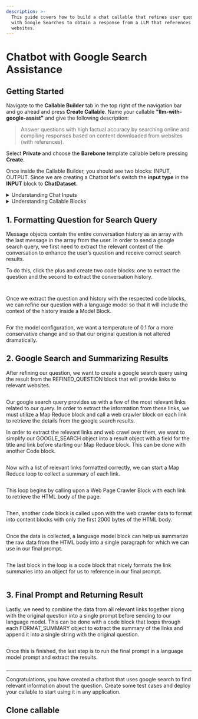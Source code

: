 ```yaml
---
description: >-
  This guide covers how to build a chat callable that refines user questions
  with Google Searches to obtain a response from a LLM that references data from
  websites.
---
```


# Chatbot with Google Search Assistance

## Getting Started

Navigate to the **Callable Builder** tab in the top right of the navigation bar and go ahead and press **Create Callable**. Name your callable **"llm-with-google-assist"** and give the following description:

> Answer questions with high factual accuracy by searching online and compiling responses based on content downloaded from websites (with references).

Select **Private** and choose the **Barebone** template callable before pressing **Create**.

Once inside the Callable Builder, you should see two blocks: INPUT, OUTPUT. Since we are creating a Chatbot let's switch the **input type** in the **INPUT** block to **ChatDataset**.

<details>

<summary>Understanding Chat Inputs</summary>

## Chat Inputs

Chat Callable's input is a message object that contains an array of messages.

#### Message Object

The `Message` object is a high-level entity that holds an array of individual message items.

* `messages`: An array of message items. Each item in the array is an object that consists of two properties: 'role' and 'content'.

#### Message Item

Each message item is an individual message with its associated role.

* `'role'` Role related to the message (e.g., 'user', 'assistant').
* `'content'` Text of the message.

### Example

Here is an example of what a `Message` object might look like:

```javascript
{
  "messages": [
    {
      "role": "user",
      "content": "Hello, how can I help you?"
    },
    {
      "role": "assistant",
      "content": "I'm here to assist you. What do you need?"
    },
    {
      "role": "user",
      "content": "I need information on your new products."
    }
  ]
}
  
```

</details>

<details>

<summary>Understanding Callable Blocks</summary>

Blocks are fundamental units that form logical sequences inside a Callable. They operate similarly to server-less functions, running independently yet capable of working in cohesion to create complex features.

Think of each block as an individual piece in a larger puzzle that is your Callable. Every block has its unique role and introduces a new functionality to the Callable. This could be anything from making curl requests, leveraging large language models, extracting specific data, to retrieving knowledge.

A key attribute of these blocks is that they can interact with one another by calling upon each other's results. This ability to collaborate makes them incredibly versatile and adaptable, allowing you to build intricate and sophisticated features by chaining them together in the Callables.

</details>

## 1. Formatting Question for Search Query

Message objects contain the entire conversation history as an array with the last message in the array from the user. In order to send a google search query, we first need to extract the relevant context of the conversation to enhance the user’s question and receive correct search results.

To do this, click the plus and create two code blocks: one to extract the question and the second to extract the conversation history.

<figure><img src="../../.gitbook/assets/Screenshot 2023-07-17 at 4.50.44 PM (1).png" alt=""><figcaption></figcaption></figure>

<figure><img src="../../.gitbook/assets/Screenshot 2023-07-17 at 4.50.56 PM.png" alt=""><figcaption></figcaption></figure>

Once we extract the question and history with the respected code blocks, we can refine our question with a language model so that it will include the context of the history inside a Model Block.

<figure><img src="../../.gitbook/assets/Screenshot 2023-07-17 at 5.09.47 PM.png" alt=""><figcaption></figcaption></figure>

For the model configuration, we want a temperature of 0.1 for a more conservative change and so  that our original question is not altered dramatically.

## 2. Google Search and Summarizing Results

After refining our question, we want to create a google search query using the result from the REFINED\_QUESTION block that will provide links to relevant websites.

<figure><img src="../../.gitbook/assets/Screenshot 2023-07-17 at 5.26.07 PM.png" alt=""><figcaption></figcaption></figure>

Our google search query provides us with a few of the most relevant links related to our query. In order to extract the information from these links, we must utilize a Map Reduce block and call a web crawler block on each link to retrieve the details from the google search results.

In order to extract the relevant links and web crawl over them, we want to simplify our GOOGLE\_SEARCH object into a result object with a field for the title and link before starting our Map Reduce block. This can be done with another Code block.

<figure><img src="../../.gitbook/assets/Screenshot 2023-07-17 at 5.26.16 PM.png" alt=""><figcaption></figcaption></figure>

Now with a list of relevant links formatted correctly, we can start a Map Reduce loop to collect a summary of each link.

<figure><img src="../../.gitbook/assets/Screenshot 2023-07-17 at 5.26.23 PM (2).png" alt=""><figcaption></figcaption></figure>

This loop begins by calling upon a Web Page Crawler Block with each link to retrieve the HTML body of the page.

<figure><img src="../../.gitbook/assets/Screenshot 2023-07-17 at 5.26.31 PM.png" alt=""><figcaption></figcaption></figure>

Then, another code block is called upon with the web crawler data to format into content blocks with only the first 2000 bytes of the HTML body.

<figure><img src="../../.gitbook/assets/Screenshot 2023-07-17 at 5.26.38 PM.png" alt=""><figcaption></figcaption></figure>

Once the data is collected, a language model block can help us summarize the raw data from the HTML body into a single paragraph for which we can use in our final prompt.

<figure><img src="../../.gitbook/assets/Screenshot 2023-07-17 at 5.26.51 PM (1).png" alt=""><figcaption></figcaption></figure>

The last block in the loop is a code block that nicely formats the link summaries into an object for us to reference in our final prompt.

<figure><img src="../../.gitbook/assets/Screenshot 2023-07-18 at 1.10.19 PM.png" alt=""><figcaption></figcaption></figure>

## 3. Final Prompt and Returning Result

Lastly, we need to combine the data from all relevant links together along with the original question into a single prompt before sending to our language model. This can be done with a code block that loops through each FORMAT\_SUMMARY object to extract the summary of the links and append it into a single string with the original question.

<figure><img src="../../.gitbook/assets/Screenshot 2023-07-18 at 1.12.26 PM.png" alt=""><figcaption></figcaption></figure>

Once this is finished, the last step is to run the final prompt in a language model prompt and extract the results.

<figure><img src="../../.gitbook/assets/Screenshot 2023-07-18 at 1.17.55 PM.png" alt=""><figcaption></figcaption></figure>

***

Congratulations, you have created a chatbot that uses google search to find relevant information about the question. Create some test cases and deploy your callable to start using it in any application.



## Clone callable
